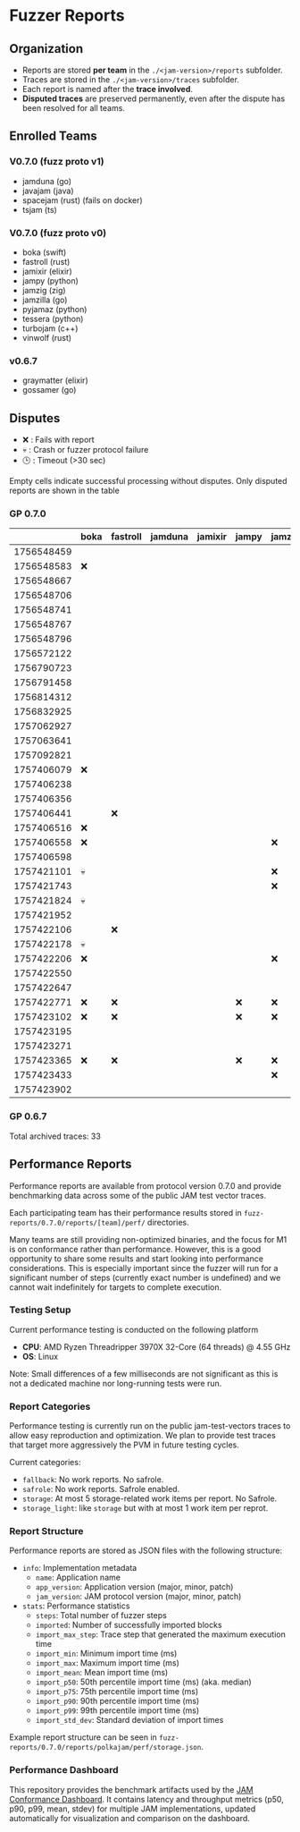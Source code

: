 # Fuzzer Reports

## Organization

- Reports are stored **per team** in the `./<jam-version>/reports` subfolder.  
- Traces are stored in the `./<jam-version>/traces` subfolder.  
- Each report is named after the **trace involved**.
- **Disputed traces** are preserved permanently, even after the dispute has been resolved for all teams.  

## Enrolled Teams

### V0.7.0 (fuzz proto v1)

* jamduna (go)
* javajam (java)
* spacejam (rust) (fails on docker)
* tsjam (ts)

### V0.7.0 (fuzz proto v0)

* boka (swift)
* fastroll (rust)
* jamixir (elixir)
* jampy (python)
* jamzig (zig)
* jamzilla (go)
* pyjamaz (python)
* tessera (python)
* turbojam (c++)
* vinwolf (rust)

### v0.6.7

* graymatter (elixir)
* gossamer (go)

## Disputes

* ❌ : Fails with report
* 💀 : Crash or fuzzer protocol failure
* 🕒 : Timeout (>30 sec)

Empty cells indicate successful processing without disputes.
Only disputed reports are shown in the table

### GP 0.7.0

|            | boka | fastroll | jamduna | jamixir | jampy | jamzig | jamzilla | javajam | pyjamaz | spacejam | tessera |tsjam | turbojam | vinwolf |
|------------|------|----------|---------|---------|-------|--------|----------|---------|---------|----------|---------|------|----------|---------|
| 1756548459 |      |          |         |         |       |        |          |         |         |          |         |      |          |         |
| 1756548583 |  ❌  |          |         |         |       |        |          |         |         |          |   ❌    |      |    ❌    |         |
| 1756548667 |      |          |         |         |       |        |          |         |         |          |   ❌    |      |          |         |
| 1756548706 |      |          |         |         |       |        |          |         |         |          |         |      |          |         |
| 1756548741 |      |          |         |         |       |        |          |         |         |          |         |      |          |         |
| 1756548767 |      |          |         |         |       |        |          |         |         |          |   ❌    |      |          |         |
| 1756548796 |      |          |         |         |       |        |          |         |         |          |   ❌    |      |          |         | 
| 1756572122 |      |          |         |         |       |        |          |         |         |    ❌    |         |      |    ❌    |         |
| 1756790723 |      |          |         |         |       |        |          |         |         |          |         |      |          |         |
| 1756791458 |      |          |         |         |       |        |          |         |         |          |         |      |          |         |
| 1756814312 |      |          |         |         |       |        |          |         |         |          |         |      |          |         |
| 1756832925 |      |          |         |         |       |        |          |         |         |          |         |      |          |         |
| 1757062927 |      |          |         |         |       |        |          |         |         |          |   ❌    |      |          |         |
| 1757063641 |      |          |         |         |       |        |          |         |         |          |         |      |          |         |
| 1757092821 |      |          |         |         |       |        |          |         |         |          |         |      |          |         |
| 1757406079 |  ❌  |          |         |         |       |        |          |         |         |          |   ❌    |      |    ❌    |         |
| 1757406238 |      |          |         |         |       |        |    ❌    |         |         |          |   ❌    |      |    ❌    |         |
| 1757406356 |      |          |         |         |       |        |          |         |         |          |         |      |          |         |
| 1757406441 |      |    ❌    |         |         |       |        |          |         |         |          |         |      |          |         |
| 1757406516 |  ❌  |          |         |         |       |        |          |         |         |          |   ❌    |      |          |         |
| 1757406558 |  ❌  |          |         |         |       |   ❌   |    ❌    |         |         |          |   ❌    |      |          |         |
| 1757406598 |      |          |         |         |       |        |    ❌    |         |         |    ❌    |   ❌    |      |    ❌    |         |
| 1757421101 |  💀  |          |         |         |       |   ❌   |    ❌    |         |         |          |   ❌    |      |    ❌    |         |
| 1757421743 |      |          |         |         |       |   ❌   |          |         |         |          |         |      |          |         |
| 1757421824 |  💀  |          |         |         |       |        |    ❌    |         |         |          |   ❌    |      |    ❌    |         |
| 1757421952 |      |          |         |         |       |        |          |         |         |          |   ❌    |      |          |         |
| 1757422106 |      |    ❌    |         |         |       |        |          |         |         |          |         |      |          |         |
| 1757422178 |  💀  |          |         |         |       |        |    ❌    |         |         |          |   ❌    |      |    ❌    |         |
| 1757422206 |  ❌  |          |         |         |       |   ❌   |    ❌    |         |         |          |   ❌    |      |    ❌    |         |
| 1757422550 |      |          |         |         |       |        |          |         |         |          |         |      |          |         |
| 1757422647 |      |          |         |         |       |        |          |         |         |          |   ❌    |      |          |         |
| 1757422771 |  ❌  |    ❌    |         |         |  ❌   |   ❌   |          |         |   ❌    |    ❌    |   ❌    |      |    ❌    |         |
| 1757423102 |  ❌  |    ❌    |         |         |  ❌   |   ❌   |          |         |   ❌    |    ❌    |   ❌    |      |    ❌    |         |
| 1757423195 |      |          |         |         |       |        |          |         |         |    ❌    |   ❌    |      |          |         |
| 1757423271 |      |          |         |         |       |        |          |         |         |          |         |      |    ❌    |         |
| 1757423365 |  ❌  |    ❌    |         |         |  ❌   |   ❌   |          |         |   ❌    |    ❌    |   ❌    |      |    ❌    |         |
| 1757423433 |      |          |         |         |       |   ❌   |          |         |         |          |   ❌    |      |          |         |
| 1757423902 |      |          |         |         |       |        |          |         |         |          |         |      |          |         |


### GP 0.6.7

Total archived traces: 33

## Performance Reports

Performance reports are available from protocol version 0.7.0 and provide
benchmarking data across some of the public JAM test vector traces.

Each participating team has their performance results stored in
`fuzz-reports/0.7.0/reports/[team]/perf/` directories.

Many teams are still providing non-optimized binaries, and the focus for M1 is
on conformance rather than performance. However, this is a good opportunity to
share some results and start looking into performance considerations. This is
especially important since the fuzzer will run for a significant number of steps
(currently exact number is undefined) and we cannot wait indefinitely for
targets to complete execution.

### Testing Setup

Current performance testing is conducted on the following platform
- **CPU**: AMD Ryzen Threadripper 3970X 32-Core (64 threads) @ 4.55 GHz
- **OS**: Linux

Note: Small differences of a few milliseconds are not significant as this is not
a dedicated machine nor long-running tests were run.

### Report Categories

Performance testing is currently run on the public jam-test-vectors traces to
allow easy reproduction and optimization. We plan to provide test traces that
target more aggressively the PVM in future testing cycles.

Current categories:
- `fallback`: No work reports. No safrole.
- `safrole`: No work reports. Safrole enabled.
- `storage`: At most 5 storage-related work items per report. No Safrole.
- `storage_light`: like `storage` but with at most 1 work item per reprot.

### Report Structure

Performance reports are stored as JSON files with the following structure:

- `info`: Implementation metadata
  - `name`: Application name
  - `app_version`: Application version (major, minor, patch)
  - `jam_version`: JAM protocol version (major, minor, patch)
- `stats`: Performance statistics
  - `steps`: Total number of fuzzer steps
  - `imported`: Number of successfully imported blocks
  - `import_max_step`: Trace step that generated the maximum execution time
  - `import_min`: Minimum import time (ms)
  - `import_max`: Maximum import time (ms)
  - `import_mean`: Mean import time (ms)
  - `import_p50`: 50th percentile import time (ms) (aka. median)
  - `import_p75`: 75th percentile import time (ms)
  - `import_p90`: 90th percentile import time (ms)
  - `import_p99`: 99th percentile import time (ms)
  - `import_std_dev`: Standard deviation of import times

Example report structure can be seen in `fuzz-reports/0.7.0/reports/polkajam/perf/storage.json`.

### Performance Dashboard

This repository provides the benchmark artifacts used by the
[JAM Conformance Dashboard](https://paritytech.github.io/jam-conformance-dashboard/).
It contains latency and throughput metrics (p50, p90, p99, mean, stdev)
for multiple JAM implementations, updated automatically for visualization
and comparison on the dashboard.
